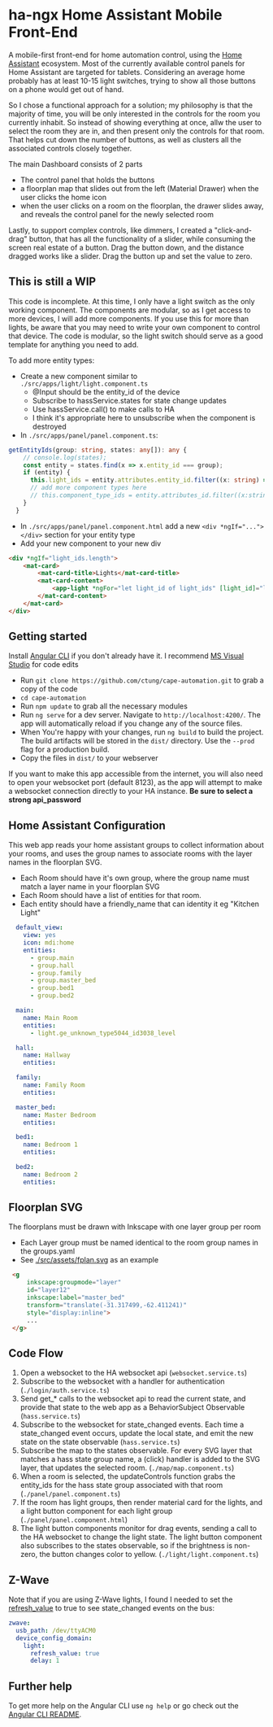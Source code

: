 # ha-ngx Home Assistant Mobile Front-End  

A mobile-first front-end for home automation control, using the [Home Assistant](https://www.home-assistant.io/) ecosystem.  Most of the currently available control panels for Home Assistant are targeted for tablets.  Considering an average home probably has at least 10-15 light switches, trying to show all those buttons on a phone would get out of hand.  

So I chose a functional approach for a solution; my philosophy is that the majority of time, you will be only interested in the controls for the room you currently inhabit.  So instead of showing everything at once, allw the user to select the room they are in, and then present only the controls for that room.  That helps cut down the number of buttons, as well as clusters all the associated controls closely together.

The main Dashboard consists of 2 parts
* The control panel that holds the buttons
* a floorplan map that slides out from the left (Material Drawer) when the user clicks the home icon
* when the user clicks on a room on the floorplan, the drawer slides away, and reveals the control panel for the newly selected room

Lastly, to support complex controls, like dimmers, I created a "click-and-drag" button, that has all the functionality of a slider, while consuming the screen real estate of a button.  Drag the button down, and the distance dragged works like a slider.  Drag the button up and set the value to zero.

## This is still a WIP

This code is incomplete.  At this time, I only have a light switch as the only working component.  The components are modular, so as I get access to more devices, I will add more components.  If you use this for more than lights, be aware that you may need to write your own component to control that device.  The code is modular, so the light switch should serve as a good template for anything you need to add.

To add more entity types:
* Create a new component similar to `./src/apps/light/light.component.ts`
  * @Input should be the entity_id of the device
  * Subscribe to hassService.states for state change updates
  * Use hassService.call() to make calls to HA
  * I think it's appropriate here to unsubscribe when the component is destroyed
* In `./src/apps/panel/panel.component.ts`:
```typescript
getEntityIds(group: string, states: any[]): any {
    // console.log(states);
    const entity = states.find(x => x.entity_id === group);
    if (entity) {
      this.light_ids = entity.attributes.entity_id.filter((x: string) => x.startsWith('light.'));
      // add more component types here
      // this.component_type_ids = entity.attributes_id.filter((x:string) => x.startsWith('component_type'));
    }
  }
```
* In `./src/apps/panel/panel.component.html` add a new `<div *ngIf="..."></div>` section for your entity type
* Add your new component to your new div
```html
<div *ngIf="light_ids.length">
    <mat-card>
        <mat-card-title>Lights</mat-card-title>
        <mat-card-content>
            <app-light *ngFor="let light_id of light_ids" [light_id]="light_id"></app-light>
        </mat-card-content>
    </mat-card>
</div>
```

## Getting started

Install [Angular CLI](https://github.com/angular/angular-cli) if you don't already have it. I recommend [MS Visual Studio](https://visualstudio.microsoft.com/vs/) for code edits

* Run `git clone https://github.com/ctung/cape-automation.git` to grab a copy of the code
* `cd cape-automation`
* Run `npm update` to grab all the necessary modules
* Run `ng serve` for a dev server. Navigate to `http://localhost:4200/`. The app will automatically reload if you change any of the source files.
* When You're happy with your changes, run `ng build` to build the project. The build artifacts will be stored in the `dist/` directory. Use the `--prod` flag for a production build.  
* Copy the files in `dist/` to your webserver

If you want to make this app accessible from the internet, you will also need to open your websocket port (default 8123), as the app will attempt to make a websocket connection directly to your HA instance. **Be sure to select a strong api_password**

## Home Assistant Configuration

This web app reads your home assistant groups to collect information about your rooms, and uses the group names to associate rooms with the layer names in the floorplan SVG.

* Each Room should have it's own group, where the group name must match a layer name in your floorplan SVG
* Each Room should have a list of entities for that room.
* Each entity should have a friendly_name that can identity it eg "Kitchen Light"

```yaml
  default_view:
    view: yes
    icon: mdi:home
    entities:
      - group.main
      - group.hall
      - group.family
      - group.master_bed
      - group.bed1
      - group.bed2

  main:
    name: Main Room
    entities:
      - light.ge_unknown_type5044_id3038_level

  hall:
    name: Hallway
    entities:

  family:
    name: Family Room
    entities:

  master_bed:
    name: Master Bedroom
    entities:

  bed1:
    name: Bedroom 1
    entities:

  bed2:
    name: Bedroom 2
    entities:
```

## Floorplan SVG

The floorplans must be drawn with Inkscape with one layer group per room
* Each Layer group must be named identical to the room group names in the groups.yaml
* See [./src/assets/fplan.svg](https://github.com/ctung/cape-automation/blob/master/src/assets/fplan.svg) as an example
```html
 <g
     inkscape:groupmode="layer"
     id="layer12"
     inkscape:label="master_bed"
     transform="translate(-31.317499,-62.411241)"
     style="display:inline">
     ...
 </g>
  ```
## Code Flow

1. Open a websocket to the HA websocket api (`websocket.service.ts`)
2. Subscribe to the websocket with a handler for authentication (`./login/auth.service.ts`)
3. Send get_* calls to the websocket api to read the current state, and provide that state to the web app as a BehaviorSubject Observable (`hass.service.ts`)
4. Subscribe to the websocket for state_changed events.  Each time a state_changed event occurs, update the local state, and emit the new state on the state observable (`hass.service.ts`)
5. Subscribe the map to the states observable.  For every SVG layer that matches a hass state group name, a (click) handler is added to the SVG layer, that updates the selected room. (`./map/map.component.ts`)
6. When a room is selected, the updateControls function grabs the entity_ids for the hass state group associated with that room (`./panel/panel.component.ts`)
7. If the room has light groups, then render material card for the lights, and a light button component for each light group (`./panel/panel.component.html`)
8. The light button components monitor for drag events, sending a call to the HA websocket to change the light state.  The light button component also subscribes to the states observable, so if the brightness is non-zero, the button changes color to yellow. (`./light/light.component.ts`)

## Z-Wave 
Note that if you are using Z-Wave lights, I found I needed to set the [refresh_value](https://www.home-assistant.io/docs/z-wave/installation/#refresh_value) to true to see state_changed events on the bus:
```yaml
zwave:
  usb_path: /dev/ttyACM0
  device_config_domain:
    light:
      refresh_value: true
      delay: 1
```

## Further help

To get more help on the Angular CLI use `ng help` or go check out the [Angular CLI README](https://github.com/angular/angular-cli/blob/master/README.md).
